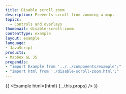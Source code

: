 ```yaml
---
title: Disable scroll zoom
description: Prevents scroll from zooming a map.
topics:
  - Controls and overlays
thumbnail: disable-scroll-zoom
contentType: example
layout: example
language:
- JavaScript
products:
- Mapbox GL JS
prependJs:
- "import Example from '../../components/example';"
- "import html from './disable-scroll-zoom.html';"
---
```


{{ <Example html={html} {...this.props} /> }}
